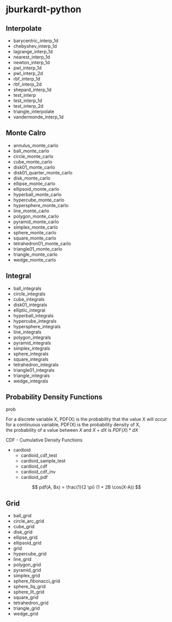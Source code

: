 # jburkardt-python

## Interpolate

- barycentric_interp_1d
- chebyshev_interp_1d
- lagrange_interp_1d
- nearest_interp_1d
- newton_interp_1d
- pwl_interp_1d
- pwl_interp_2d
- rbf_interp_1d
- rbf_interp_2d
- shepard_interp_1d
- test_interp
- test_interp_1d
- test_interp_2d
- triangle_interpolate
- vandermonde_interp_1d

## Monte Calro

- annulus_monte_carlo
- ball_monte_carlo
- circle_monte_carlo
- cube_monte_carlo
- disk01_monte_carlo
- disk01_quarter_monte_carlo
- disk_monte_carlo
- ellipse_monte_carlo
- ellipsoid_monte_carlo
- hyperball_monte_carlo
- hypercube_monte_carlo
- hypersphere_monte_carlo
- line_monte_carlo
- polygon_monte_carlo
- pyramid_monte_carlo
- simplex_monte_carlo
- sphere_monte_carlo
- square_monte_carlo
- tetrahedron01_monte_carlo
- triangle01_monte_carlo
- triangle_monte_carlo
- wedge_monte_carlo

## Integral

- ball_integrals
- circle_integrals
- cube_integrals
- disk01_integrals
- elliptic_integral
- hyperball_integrals
- hypercube_integrals
- hypersphere_integrals
- line_integrals
- polygon_integrals
- pyramid_integrals
- simplex_integrals
- sphere_integrals
- square_integrals
- tetrahedron_integrals
- triangle01_integrals
- triangle_integrals
- wedge_integrals

## Probability Density Functions

prob

For a discrete variable X, PDF(X) is the probability that the value X will occur  
for a continuous variable, PDF(X) is the probability density of X,  
the probability of a value between $X$ and $X+dX$ is $PDF(X) * dX$

CDF - Cumulative Density Functions  

- cardioid
  - cardioid_cdf_test
  - cardioid_sample_test
  - cardioid_cdf
  - cardioid_cdf_inv
  - cardioid_pdf

$$ pdf(A, Bx) = \frac{1}{2 \pi} (1 + 2B \cos(X-A)) $$

## Grid

- ball_grid
- circle_arc_grid
- cube_grid
- disk_grid
- ellipse_grid
- ellipsoid_grid
- grid
- hypercube_grid
- line_grid
- polygon_grid
- pyramid_grid
- simplex_grid
- sphere_fibonacci_grid
- sphere_llq_grid
- sphere_llt_grid
- square_grid
- tetrahedron_grid
- triangle_grid
- wedge_grid
